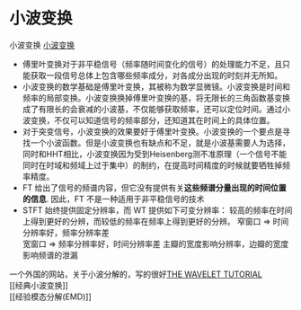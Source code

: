 # 小波变换  
小波变换 [小波变换](https://zhuanlan.zhihu.com/p/22450818)     
* 傅里叶变换对于非平稳信号（频率随时间变化的信号）的处理能力不足，且只能获取一段信号总体上包含哪些频率成分，对各成分出现的时刻并无所知。  
* 小波变换的数学基础是傅里叶变换，其被称为数学显微镜。小波变换是时间和频率的局部变换。小波变换换掉傅里叶变换的基，将无限长的三角函数基变换成了有限长的会衰减的小波基，不仅能够获取频率，还可以定位时间。通过小波变换，不仅可以知道信号的频率部分，还知道其在时间上的具体位置。
* 对于突变信号，小波变换的效果要好于傅里叶变换。小波变换的一个要点是寻找一个小波函数。但是小波变换也有缺点和不足，就是小波基需要人为选择，同时和HHT相比，小波变换因为受到Heisenberg测不准原理（一个信号不能同时在时域和频域上过于集中）的制约，在提高时间精度的时候就要牺牲掉频率精度。
* FT 给出了信号的频谱内容，但它没有提供有关**这些频谱分量出现的时间位置的信息**. 因此，FT 不是一种适用于非平稳信号的技术
* STFT 始终提供固定分辨率，而 WT 提供如下可变分辨率： 较高的频率在时间上得到更好的分辨，而较低的频率在频率上得到更好的分辨。
窄窗口 => 时间分辨率好，频率分辨率差  
宽窗口 => 频率分辨率好，时间分辨率差
主瓣的宽度影响分辨率，边瓣的宽度影响频谱的泄漏

一个外国的网站，关于小波分解的，写的很好[THE WAVELET TUTORIAL](https://users.rowan.edu/~polikar/WTtutorial.html)    
[[经典小波变换]]  
[[经验模态分解(EMD)]]








	


